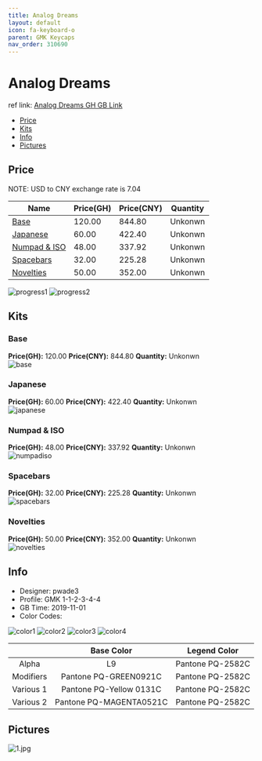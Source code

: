 ```yaml
---
title: Analog Dreams 
layout: default
icon: fa-keyboard-o
parent: GMK Keycaps
nav_order: 310690
---
```


# Analog Dreams 

ref link: [Analog Dreams GH GB Link](https://geekhack.org/index.php?topic=103200.0)  

* [Price](#price)  
* [Kits](#kits)  
* [Info](#info)  
* [Pictures](#pictures)  


## Price  
NOTE: USD to CNY exchange rate is 7.04

| Name          | Price(GH)    |  Price(CNY) | Quantity |
| ------------- | ------------ |  ---------- | -------- |
|[Base](#base)|120.00|844.80|Unkonwn|
|[Japanese](#japanese)|60.00|422.40|Unkonwn|
|[Numpad & ISO](#numpad-&-iso)|48.00|337.92|Unkonwn|
|[Spacebars](#spacebars)|32.00|225.28|Unkonwn|
|[Novelties](#novelties)|50.00|352.00|Unkonwn|

<img src="{{ 'assets/images/gmk-keycaps/analogdreams/progress1.png' | relative_url }}" alt="progress1" class="image featured">
<img src="{{ 'assets/images/gmk-keycaps/analogdreams/progress2.png' | relative_url }}" alt="progress2" class="image featured">

## Kits  
### Base  
**Price(GH):** 120.00    **Price(CNY):** 844.80    **Quantity:** Unkonwn  
<img src="{{ 'assets/images/gmk-keycaps/analogdreams/kits_pics/base.jpg' | relative_url }}" alt="base" class="image featured">

### Japanese  
**Price(GH):** 60.00    **Price(CNY):** 422.40    **Quantity:** Unkonwn  
<img src="{{ 'assets/images/gmk-keycaps/analogdreams/kits_pics/japanese.jpg' | relative_url }}" alt="japanese" class="image featured">

### Numpad & ISO  
**Price(GH):** 48.00    **Price(CNY):** 337.92    **Quantity:** Unkonwn  
<img src="{{ 'assets/images/gmk-keycaps/analogdreams/kits_pics/numpad-iso.jpg' | relative_url }}" alt="numpadiso" class="image featured">

### Spacebars  
**Price(GH):** 32.00    **Price(CNY):** 225.28    **Quantity:** Unkonwn  
<img src="{{ 'assets/images/gmk-keycaps/analogdreams/kits_pics/spacebars.jpg' | relative_url }}" alt="spacebars" class="image featured">

### Novelties  
**Price(GH):** 50.00    **Price(CNY):** 352.00    **Quantity:** Unkonwn  
<img src="{{ 'assets/images/gmk-keycaps/analogdreams/kits_pics/novelties.jpg' | relative_url }}" alt="novelties" class="image featured">


## Info  
* Designer: pwade3  
* Profile: GMK 1-1-2-3-4-4  
* GB Time: 2019-11-01  
* Color Codes: 

<img src="{{ 'assets/images/gmk-keycaps/analogdreams/color1.jpg' | relative_url }}" alt="color1" class="image featured">
<img src="{{ 'assets/images/gmk-keycaps/analogdreams/color2.jpg' | relative_url }}" alt="color2" class="image featured">
<img src="{{ 'assets/images/gmk-keycaps/analogdreams/color3.jpg' | relative_url }}" alt="color3" class="image featured">
<img src="{{ 'assets/images/gmk-keycaps/analogdreams/color4.jpg' | relative_url }}" alt="color4" class="image featured">

| |Base Color     | Legend Color
| :-------------: | :-------------: | :------------:
|Alpha|L9|Pantone PQ-2582C
|Modifiers|Pantone PQ-GREEN0921C|Pantone PQ-2582C
|Various 1|Pantone PQ-Yellow 0131C|Pantone PQ-2582C
|Various 2|Pantone PQ-MAGENTA0521C|Pantone PQ-2582C


## Pictures  
<img src="{{ 'assets/images/gmk-keycaps/analogdreams/rendering_pics/1.jpg' | relative_url }}" alt="1.jpg" class="image featured">
